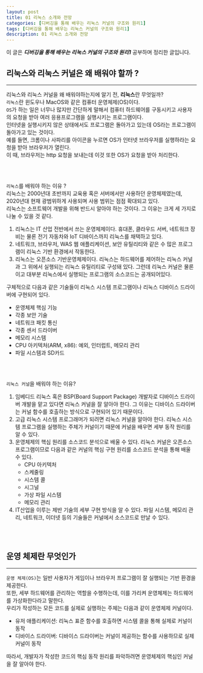 ```yaml
---
layout: post
title: 01 리눅스 소개와 전망
categories: [디버깅을 통해 배우는 리눅스 커널의 구조와 원리1]
tags: [디버깅을 통해 배우는 리눅스 커널의 구조와 원리1]
description: 01 리눅스 소개와 전망
---
```


이 글은 **_디버깅을 통해 배우는 리눅스 커널의 구조와 원리1_** 공부하며 정리한 글입니다.

## 리눅스와 리눅스 커널은 왜 배워야 할까 ?

<hr>

리눅스와 리눅스 커널을 왜 배워야하는지에 알기 전, **리눅스**란 무엇일까?  
`리눅스`란 윈도우나 MacOS와 같은 컴퓨터 운영체제(OS)이다.  
`OS`가 하는 일은 너무나 많지만 간단하게 말해서 컴퓨터 하드웨어를 구동시키고 사용자의 요청을 받아 여러 응용프로그램을 실행시키는 프로그램이다.  
인터넷을 실행시키지 않은 상태에서도 프로그램은 돌아가고 있는데 OS라는 프로그램이 돌아가고 있는 것이다.  
예를 들면, 크롬이나 사파리를 아이콘을 누르면 OS가 인터넷 브라우저를 실행하라는 요청을 받아 브라우저가 열린다.  
이 때, 브라우저는 http 요청을 보내는데 이것 또한 OS가 요청을 받아 처리한다.

<br></br>

`리눅스`를 배워야 하는 이유 ?  
리눅스는 2000년대 초반까지 교육용 혹은 서버에서만 사용하던 운영체제였는데, 2020년대 현재 광범위하게 사용되며 사용 범위는 점점 확대되고 있다.  
리눅스는 소프트웨어 개발을 위해 반드시 알아야 하는 것이다. 그 이유는 크게 세 가지로 나눌 수 있을 것 같다.

1. 리눅스는 IT 산업 전반에서 쓰는 운영체제이다. 휴대폰, 클라우드 서버, 네트워크 장비는 물론 전기 자동차와 IoT 디바이스까지 리눅스를 채택하고 있다.
2. 네트워크, 브라우저, WAS 웹 애플리케이션, 보안 유틸리티와 같은 수 많은 프로그램이 리눅스 기반 환경에서 작동한다.
3. 리눅스는 오픈소스 기반운영체제이다. 리눅스는 하드웨어를 제어하는 리눅스 커널과 그 위에서 실행되는 리눅스 유틸리티로 구성돼 있다. 그런데 리눅스 커널은 물론이고 대부분 리눅스에서 실행되는 프로그램의 소스코드는 공개되어있다.

구체적으로 다음과 같은 기술들이 리눅스 시스템 프로그램이나 리눅스 디바이스 드라이버에 구현되어 있다.

- 운영체제 핵심 기능
- 각종 보안 기술
- 네트워크 패킷 통신
- 각종 센서 드라이버
- 메모리 시스템
- CPU 아키텍처(ARM, x86): 예외, 인터럽트, 메모리 관리
- 파일 시스템과 SD카드

<br></br>

`리눅스 커널`을 배워야 하는 이유?

1. 임베디드 리눅스 혹은 BSP(Board Support Package) 개발자로 디바이스 드라이버 개발을 맡고 있다면 리눅스 커널을 잘 알아야 한다. 그 이유는 디바이스 드라이버는 커널 함수를 호출하는 방식으로 구현되어 있기 때문이다.
2. 고급 리눅스 시스템 프로그래머가 되려면 리눅스 커널을 알아야 한다. 리눅스 시스템 프로그램을 실행하는 주체가 커널이기 때문에 커널을 배우면 세부 동작 원리를 알 수 있다.
3. 운영체제의 핵심 원리를 소스코드 분석으로 배울 수 있다. 리눅스 커널은 오픈소스 프로그램이므로 다음과 같은 커널의 핵심 구현 원리를 소스코드 분석을 통해 배울 수 있다.
   - CPU 아키텍처
   - 스케줄링
   - 시스템 콜
   - 시그널
   - 가상 파일 시스템
   - 메모리 관리
4. IT산업을 이루는 제반 기술의 세부 구현 방식을 알 수 있다. 파일 시스템, 메모리 관리, 네트워크, 이더넷 등의 기술들은 커널에서 소스코드로 만날 수 있다.

<br></br>

## **운영 체제란 무엇인가**

<hr>

`운영 체제(OS)`는 일반 사용자가 게임이나 브라우저 프로그램이 잘 실행되는 기반 환경을 제공한다.  
또한, 세부 하드웨어를 관리하는 역할을 수행하는데, 이를 가리켜 운영체제는 하드웨어를 가상화한다라고 말한다.  
우리가 작성하는 모든 코드를 실제로 실행하는 주체는 다음과 같이 운영체제 커널이다.

- 유저 애플리케이션: 리눅스 표준 함수를 호출하면 시스템 콜을 통해 실제로 커널이 동작
- 디바이스 드라이버: 디바이스 드라이버는 커널이 제공하는 함수를 사용하므로 실제 커널이 동작

따라서, 개발자가 작성한 코드의 핵심 동작 원리를 파악하려면 운영체제의 핵심인 커널을 잘 알아야 한다.
